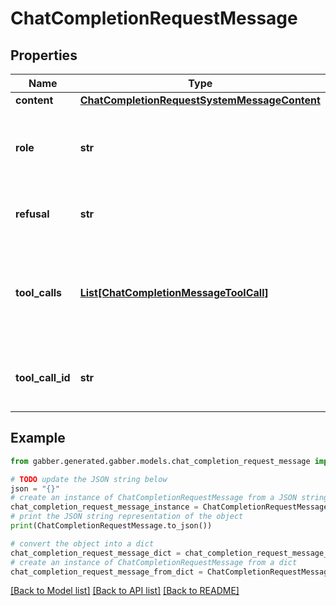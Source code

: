 # ChatCompletionRequestMessage


## Properties

Name | Type | Description | Notes
------------ | ------------- | ------------- | -------------
**content** | [**ChatCompletionRequestSystemMessageContent**](ChatCompletionRequestSystemMessageContent.md) |  | 
**role** | **str** | The role of the messages author, in this case &#x60;tool&#x60;. | 
**refusal** | **str** | The refusal message by the assistant. | [optional] 
**tool_calls** | [**List[ChatCompletionMessageToolCall]**](ChatCompletionMessageToolCall.md) | The tool calls generated by the model, such as function calls. | [optional] 
**tool_call_id** | **str** | Tool call that this message is responding to. | 

## Example

```python
from gabber.generated.gabber.models.chat_completion_request_message import ChatCompletionRequestMessage

# TODO update the JSON string below
json = "{}"
# create an instance of ChatCompletionRequestMessage from a JSON string
chat_completion_request_message_instance = ChatCompletionRequestMessage.from_json(json)
# print the JSON string representation of the object
print(ChatCompletionRequestMessage.to_json())

# convert the object into a dict
chat_completion_request_message_dict = chat_completion_request_message_instance.to_dict()
# create an instance of ChatCompletionRequestMessage from a dict
chat_completion_request_message_from_dict = ChatCompletionRequestMessage.from_dict(chat_completion_request_message_dict)
```
[[Back to Model list]](../README.md#documentation-for-models) [[Back to API list]](../README.md#documentation-for-api-endpoints) [[Back to README]](../README.md)


